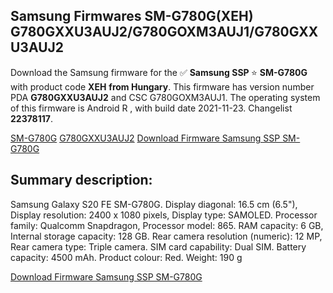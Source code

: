 <h2>Samsung Firmwares SM-G780G(XEH) G780GXXU3AUJ2/G780GOXM3AUJ1/G780GXXU3AUJ2</h2>
Download the Samsung firmware for the ✅ <strong>Samsung SSP </strong> ⭐ <strong>SM-G780G</strong> with product code <strong>XEH</strong> <strong> from Hungary</strong>. This firmware has version number PDA <strong>G780GXXU3AUJ2</strong> and CSC G780GOXM3AUJ1. The operating system of this firmware is Android R , with build date 2021-11-23. Changelist <strong>22378117</strong>.


[SM-G780G](https://samfirm.shop/samsung/model/SM-G780G)
[G780GXXU3AUJ2](https://samfirm.shop/samsung/pda/G780GXXU3AUJ2)
[Download Firmware Samsung SSP SM-G780G](https://samfirm.shop/samsung/firmware/476903)
<h2>Summary description:</h2>
<p>Samsung Galaxy S20 FE SM-G780G. Display diagonal: 16.5 cm (6.5"), Display resolution: 2400 x 1080 pixels, Display type: SAMOLED. Processor family: Qualcomm Snapdragon, Processor model: 865. RAM capacity: 6 GB, Internal storage capacity: 128 GB. Rear camera resolution (numeric): 12 MP, Rear camera type: Triple camera. SIM card capability: Dual SIM. Battery capacity: 4500 mAh. Product colour: Red. Weight: 190 g</p>


[Download Firmware Samsung SSP SM-G780G](https://samfirm.shop/samsung/firmware/476903)
